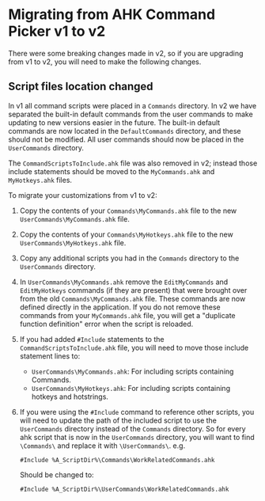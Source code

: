 # Migrating from AHK Command Picker v1 to v2

There were some breaking changes made in v2, so if you are upgrading from v1 to v2, you will need to make the following changes.

## Script files location changed

In v1 all command scripts were placed in a `Commands` directory.
In v2 we have separated the built-in default commands from the user commands to make updating to new versions easier in the future.
The built-in default commands are now located in the `DefaultCommands` directory, and these should not be modified.
All user commands should now be placed in the `UserCommands` directory.

The `CommandScriptsToInclude.ahk` file was also removed in v2; instead those include statements should be moved to the `MyCommands.ahk` and `MyHotkeys.ahk` files.

To migrate your customizations from v1 to v2:

1. Copy the contents of your `Commands\MyCommands.ahk` file to the new `UserCommands\MyCommands.ahk` file.
1. Copy the contents of your `Commands\MyHotkeys.ahk` file to the new `UserCommands\MyHotkeys.ahk` file.
1. Copy any additional scripts you had in the `Commands` directory to the `UserCommands` directory.
1. In `UserCommands\MyCommands.ahk` remove the `EditMyCommands` and `EditMyHotkeys` commands (if they are present) that were brought over from the old `Commands\MyCommands.ahk` file.
   These commands are now defined directly in the application.
   If you do not remove these commands from your `MyCommands.ahk` file, you will get a "duplicate function definition" error when the script is reloaded.
1. If you had added `#Include` statements to the `CommandScriptsToInclude.ahk` file, you will need to move those include statement lines to:
   - `UserCommands\MyCommands.ahk`: For including scripts containing Commands.
   - `UserCommands\MyHotkeys.ahk`: For including scripts containing hotkeys and hotstrings.
1. If you were using the `#Include` command to reference other scripts, you will need to update the path of the included script to use the `UserCommands` directory instead of the `Commands` directory.
   So for every ahk script that is now in the `UserCommands` directory, you will want to find `\Commands\` and replace it with `\UserCommands\`.
   e.g.

   ```AutoHotkey
   #Include %A_ScriptDir%\Commands\WorkRelatedCommands.ahk
   ```

   Should be changed to:

   ```AutoHotkey
   #Include %A_ScriptDir%\UserCommands\WorkRelatedCommands.ahk
   ```
